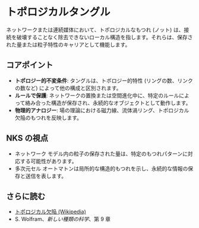 # トポロジカルタングル

ネットワークまたは連続媒体において、トポロジカルなもつれ (ノット) は、接続を破壊することなく除去できないローカル構造を指します。それらは、保存された量または粒子特性のキャリアとして機能します。

## コアポイント
- **トポロジー的不変条件**: タングルは、トポロジー的特性 (リングの数、リンクの数など) によって他の構成と区別されます。
- **ルールで保護**: ネットワークの置換または空間進化中に、特定のルールによって絡み合った構造が保存され、永続的なオブジェクトとして動作します。
- **物理的アナロジー**: 場の理論における磁力線、流体渦リング、トポロジカル欠陥のもつれを反映します。

## NKS の視点
- ネットワーク モデル内の粒子の保存された量は、特定のもつれパターンに対応する可能性があります。
- 多次元セル オートマトンは局所的な構造的もつれを示し、永続的な情報の保存と送信を表します。

## さらに読む
- [トポロジカル欠陥 (Wikipedia)](https://en.wikipedia.org/wiki/Topological_defect)
- S. Wolfram、*新しい種類の科学*、第 9 章
